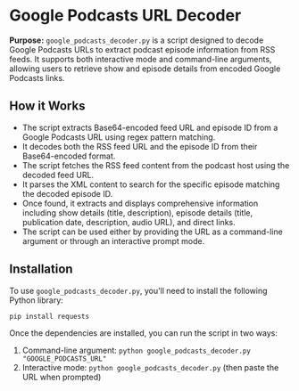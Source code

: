 # Google Podcasts URL Decoder

**Purpose:** `google_podcasts_decoder.py` is a script designed to decode Google Podcasts URLs to extract podcast episode information from RSS feeds. It supports both interactive mode and command-line arguments, allowing users to retrieve show and episode details from encoded Google Podcasts links.

## How it Works

- The script extracts Base64-encoded feed URL and episode ID from a Google Podcasts URL using regex pattern matching.
- It decodes both the RSS feed URL and the episode ID from their Base64-encoded format.
- The script fetches the RSS feed content from the podcast host using the decoded feed URL.
- It parses the XML content to search for the specific episode matching the decoded episode ID.
- Once found, it extracts and displays comprehensive information including show details (title, description), episode details (title, publication date, description, audio URL), and direct links.
- The script can be used either by providing the URL as a command-line argument or through an interactive prompt mode.

## Installation

To use `google_podcasts_decoder.py`, you'll need to install the following Python library:

```
pip install requests
```

Once the dependencies are installed, you can run the script in two ways:
1. Command-line argument: `python google_podcasts_decoder.py "GOOGLE_PODCASTS_URL"`
2. Interactive mode: `python google_podcasts_decoder.py` (then paste the URL when prompted)